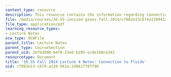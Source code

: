 ```yaml
---
content_type: resource
description: This resource contains the information regarding Connection to Fluids.
file: /media/courses/16-55-ionized-gases-fall-2014/cf082e13c674a139941a2d841f707f90_MIT16_55F14_Lecture4.pdf
file_type: application/pdf
learning_resource_types:
- Lecture Notes
ocw_type: OCWFile
parent_title: Lecture Notes
parent_type: CourseSection
parent_uid: 2bfbd890-64f8-23e6-b295-ecde160ce342
resourcetype: Document
title: '16.55 Fall 2014 Lecture 4 Notes: Connection to Fluids'
uid: cf082e13-c674-a139-941a-2d841f707f90
---
```

